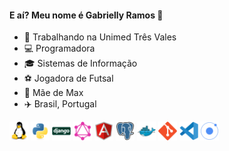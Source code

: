 #### E aí? Meu nome é Gabrielly Ramos 👋

- 🏢 Trabalhando na Unimed Três Vales
- 💻 Programadora
- 🎓 Sistemas de Informação
- ⚽ Jogadora de Futsal
- 🐶 Mãe de Max
- ✈️ Brasil, Portugal

<div style="display: inline_block">
  <img align="center" width="30px" height:"30px" src='https://raw.githubusercontent.com/devicons/devicon/master/icons/linux/linux-original.svg'>
  <img align="center" width="30px" height:"30px" src='https://raw.githubusercontent.com/devicons/devicon/master/icons/python/python-original.svg'>
  <img align="center" width="30px" height:"30px" src='https://raw.githubusercontent.com/devicons/devicon/master/icons/django/django-original.svg'>
  <img align="center" width="30px" height:"30px" src='https://raw.githubusercontent.com/devicons/devicon/master/icons/graphql/graphql-plain.svg'>
  <img align="center" width="30px" height:"30px" src='https://raw.githubusercontent.com/devicons/devicon/master/icons/angularjs/angularjs-original.svg'>
  <img align="center" width="30px" height:"30px" src='https://raw.githubusercontent.com/devicons/devicon/master/icons/postgresql/postgresql-original.svg'>
  <img align="center" width="30px" height:"30px" src='https://raw.githubusercontent.com/devicons/devicon/master/icons/docker/docker-original.svg'>
  <img align="center" width="30px" height:"30px" src='https://raw.githubusercontent.com/devicons/devicon/master/icons/git/git-original.svg'>
  <img align="center" width="30px" height:"30px" src='https://raw.githubusercontent.com/devicons/devicon/master/icons/vscode/vscode-original.svg'>
  <img align="center" width="30px" height:"30px" src='https://raw.githubusercontent.com/devicons/devicon/master/icons/ionic/ionic-original.svg'>
</div>



<!--


**gabriellyramos/gabriellyramos** is a ✨ _special_ ✨ repository because its `README.md` (this file) appears on your GitHub profile.

Here are some ideas to get you started:

- 🔭 I’m currently working on ...
- 🌱 I’m currently learning ...
- 👯 I’m looking to collaborate on ...
- 🤔 I’m looking for help with ...
- 💬 Ask me about ...
- 📫 How to reach me: ...
- 😄 Pronouns: ...
- ⚡ Fun fact: ...
-->

